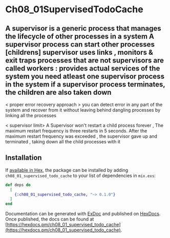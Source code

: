 # Ch08_01SupervisedTodoCache

A supervisor is a generic process that manages the lifecycle of other processes in a system 
A supervisor process can start other processes [childrens] 
supervisor uses links , monitors & exit traps 
processes that are not supervisors are called workers : provides actual services of the system
you need atleast one supervisor process in the system 
if a supervisor process terminates, the children are also taken down 
------------------
< proper error recovery approach > 
you can detect error in any part of the system and recover from it without leaving behind dangling processes by linking all the processes

< supervisor limit>
A Supervisor won't restart a child process forever , The maximum restart frequency is three restarts in 5 seconds. After the maximum restart frequency was exceeded , the supervisor gave up and terminated , taking down all the child processes with it 

## Installation

If [available in Hex](https://hex.pm/docs/publish), the package can be installed
by adding `ch08_01_supervised_todo_cache` to your list of dependencies in `mix.exs`:

```elixir
def deps do
  [
    {:ch08_01_supervised_todo_cache, "~> 0.1.0"}
  ]
end
```

Documentation can be generated with [ExDoc](https://github.com/elixir-lang/ex_doc)
and published on [HexDocs](https://hexdocs.pm). Once published, the docs can
be found at [https://hexdocs.pm/ch08_01_supervised_todo_cache](https://hexdocs.pm/ch08_01_supervised_todo_cache).

